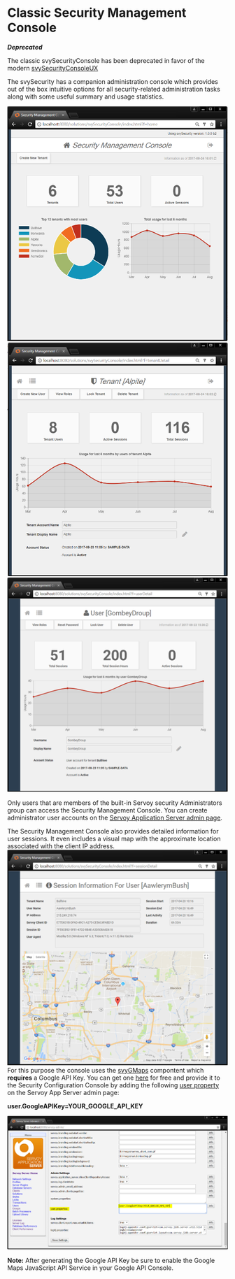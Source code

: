 # Classic Security Management Console

_**Deprecated**_

The classic svySecurityConsole has been deprecated in favor of the modern [svySecurityConsoleUX](./)

The svySecurity has a companion administration console which provides out of the box intuitive options for all security-related administration tasks along with some useful summary and usage statistics.

![Security Management Console Home Page](../../../../../extensions/modules/svySecurity/images/svySecurityManagementConsoleHomePage.png) ![Security Management Console Tenant Page](../../../../../extensions/modules/svySecurity/images/svySecurityManagementConsoleTenantPage.png) ![Security Management Console User Page](../../../../../extensions/modules/svySecurity/images/svySecurityManagementConsoleUserPage.png)

Only users that are members of the built-in Servoy security Administrators group can access the Security Management Console. You can create administrator user accounts on the [Servoy Application Server admin page](https://wiki.servoy.com/display/public/DOCS/Servoy+Admin+Page).

The Security Management Console also provides detailed information for user sessions. It even includes a visual map with the approximate location associated with the client IP address. ![Security Management Console Session Page](../../../../../extensions/modules/svySecurity/images/svySecurityManagementConsoleSessionPage.png) For this purpose the console uses the [svyGMaps](https://github.com/Servoy/svyGMaps) compontent which **requires** a Google API Key. You can get one [here](https://developers.google.com/maps/documentation/javascript/get-api-key) for free and provide it to the Security Configuration Console by adding the following [user property](https://wiki.servoy.com/display/public/DOCS/Admin+Settings) on the Servoy App Server admin page:

**user.GoogleAPIKey=YOUR\_GOOGLE\_API\_KEY**

![Adding user property in Servoy Admin page](../../../../../extensions/modules/svySecurity/images/userPropertyGoogleAPIKey.png)

**Note:** After generating the Google API Key be sure to enable the Google Maps JavaScript API Service in your Google API Console.
